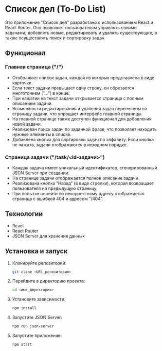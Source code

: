 # Список дел (To-Do List)

Это приложение "Список дел" разработано с использованием React и React Router. Оно позволяет пользователям управлять своими задачами, добавлять новые, редактировать и удалять существующие, а также осуществлять поиск и сортировку задач.

## Функционал

### Главная страница ("/")
- Отображает список задач, каждая из которых представлена в виде карточки.
- Если текст задачи превышает одну строку, он обрезается многоточием ("...") в конце.
- При нажатии на текст задачи открывается страница с полным описанием задачи.
- Возможности редактирования и удаления задач перенесены на страницу задачи, что упрощает интерфейс главной страницы.
- На главной странице также доступен функционал для добавления новой задачи.
- Реализован поиск задач по заданной фразе, что позволяет находить нужные элементы в списке.
- Добавлена кнопка для сортировки задач по алфавиту. Если кнопка не нажата, задачи отображаются в исходном порядке.

### Страница задачи ("/task/<id-задачи>")
- Каждая задача имеет уникальный идентификатор, сгенерированный JSON Server при создании.
- На странице задачи отображается полное описание задачи.
- Реализована кнопка "Назад" (в виде стрелки), которая возвращает пользователя на предыдущую страницу.
- При попытке перейти по некорректному адресу отображается страница с ошибкой 404 и адресом "/404".

## Технологии
- React
- React Router
- JSON Server для хранения данных

## Установка и запуск
1. Клонируйте репозиторий:
   ```bash
   git clone <URL_репозитория>
   ```
2. Перейдите в директорию проекта:
   ```bash
   cd <имя_директории>
   ```
3. Установите зависимости:
   ```bash
   npm install
   ```
4. Запустите JSON Server:
   ```bash
   npm run json-server
   ```
5. Запустите приложение:
   ```bash
   npm start
   ```
